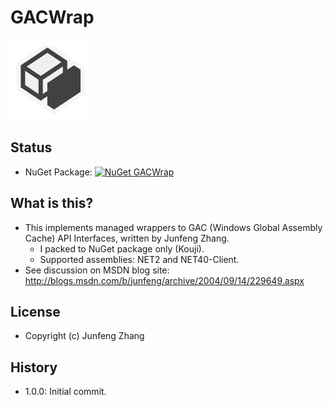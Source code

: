 # GACWrap
![GACWrap](https://raw.githubusercontent.com/kekyo/GACWrap/master/Images/GACWrap.128.png)

## Status
* NuGet Package: [![NuGet GACWrap](https://img.shields.io/nuget/v/GACWrap.svg?style=flat)](https://www.nuget.org/packages/GACWrap)

## What is this?
* This implements managed wrappers to GAC (Windows Global Assembly Cache) API Interfaces, written by Junfeng Zhang.
  * I packed to NuGet package only (Kouji).
  * Supported assemblies: NET2 and NET40-Client.
* See discussion on MSDN blog site: http://blogs.msdn.com/b/junfeng/archive/2004/09/14/229649.aspx

## License
* Copyright (c) Junfeng Zhang

## History
* 1.0.0: Initial commit.

